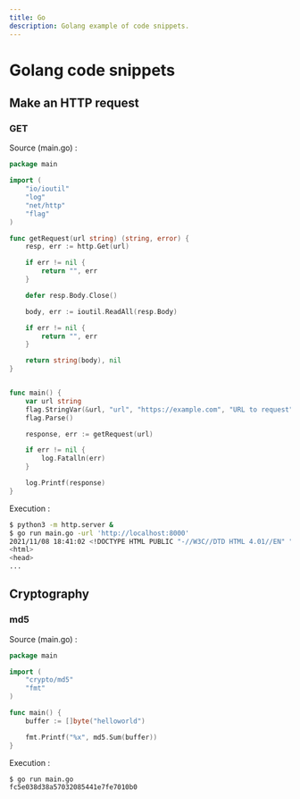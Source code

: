 ```yaml
---
title: Go
description: Golang example of code snippets.
---
```


# Golang code snippets

## Make an HTTP request

### GET

Source (main.go) :

```go
package main

import (
    "io/ioutil"
    "log"
    "net/http"
    "flag"
)

func getRequest(url string) (string, error) {
    resp, err := http.Get(url)

    if err != nil {
        return "", err
    }

    defer resp.Body.Close()

    body, err := ioutil.ReadAll(resp.Body)

    if err != nil {
        return "", err
    }

    return string(body), nil
}


func main() {
    var url string
    flag.StringVar(&url, "url", "https://example.com", "URL to request")
    flag.Parse()

    response, err := getRequest(url)

    if err != nil {
        log.Fatalln(err)
    }

    log.Printf(response)
}
```

Execution :

```bash
$ python3 -m http.server &
$ go run main.go -url 'http://localhost:8000'
2021/11/08 18:41:02 <!DOCTYPE HTML PUBLIC "-//W3C//DTD HTML 4.01//EN" "http://www.w3.org/TR/html4/strict.dtd">
<html>
<head>
...
```

## Cryptography

### md5

Source (main.go) :

```go
package main

import (
    "crypto/md5"
    "fmt"
)

func main() {
    buffer := []byte("helloworld")

    fmt.Printf("%x", md5.Sum(buffer))
}
```

Execution :

```bash
$ go run main.go
fc5e038d38a57032085441e7fe7010b0
```